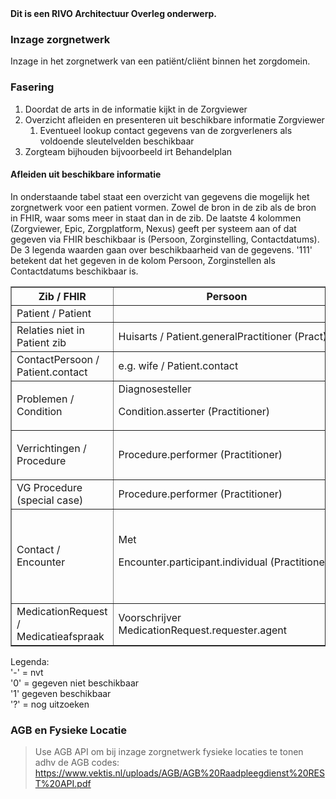 <div class="dragon">
<b>Dit is een RIVO Architectuur Overleg onderwerp.</b>
</div>

### Inzage zorgnetwerk

Inzage in het zorgnetwerk van een patiënt/cliënt binnen het zorgdomein.

### Fasering

1. Doordat de arts in de informatie kijkt in de Zorgviewer
1. Overzicht afleiden en presenteren uit beschikbare informatie Zorgviewer
    1. Eventueel lookup contact gegevens van de zorgverleners als voldoende sleutelvelden beschikbaar
1. Zorgteam bijhouden bijvoorbeeld irt Behandelplan

#### Afleiden uit beschikbare informatie

In onderstaande tabel staat een overzicht van gegevens die mogelijk het zorgnetwerk voor een patient vormen. 
Zowel de bron in de zib als de bron in FHIR, waar soms meer in staat dan in de zib.
De laatste 4 kolommen (Zorgviewer, Epic, Zorgplatform, Nexus) geeft per systeem aan of dat gegeven via FHIR beschikbaar is (Persoon, Zorginstelling, Contactdatums). De 3 legenda waarden gaan over beschikbaarheid van de gegevens. '111' betekent dat het gegeven in de kolom Persoon, Zorginstellen als Contactdatums beschikbaar is.

<table border="1" cellpadding="5">
<tr><th>Zib / FHIR</th>
<th>Persoon</th>
<th>Zorginstelling</th>
<th>Contactdatums</th>
<th>Zorgviewer</th>
<th>Epic</th>
<th>Zorgplatform</th>
<th>Nexus</th></tr>
<tr><td>Patient / Patient</td>
<td></td>
<td></td>
<td></td>
<td>1--</td>
<td>1--</td>
<td>1--</td>
<td>1--</td></tr>
<tr><td>Relaties niet in Patient zib</td>
<td>Huisarts / Patient.generalPractitioner (Pract)</td>
<td>Houder van het dossier / Patient.managingOrganization (Org) 
</td>
<td>nvt</td>
<td>00-</td>
<td>11-</td>
<td>11-</td>
<td>11-</td></tr>
<tr><td>ContactPersoon / Patient.contact</td>
<td>e.g. wife / Patient.contact</td>
<td>nvt</td>
<td>nvt</td>
<td>0--</td>
<td>1--</td>
<td>1--</td>
<td>1--</td>
</tr><tr><td>
Problemen / Condition 
</td>
<td>
Diagnosesteller 

Condition.asserter (Practitioner) 
</td>
<td></td>
<td>
Diagnosestelling 

Condition.assertedDate 
</td>
<td>0-0</td>
<td>0-1</td>
<td>1-1</td>
<td>0-0</td></tr>
<tr><td>Verrichtingen / Procedure</td>
<td>Procedure.performer (Practitioner)</td>
<td>
Procedure.performer (Location) 

(N.B. Epic/ZP use Performer.location) 
</td>
<td>Procedure.performedDateTime</td>
<td>111</td>
<td>111</td>
<td>111</td>
<td>111</td></tr>
<tr><td>VG Procedure (special case)</td>
<td>Procedure.performer (Practitioner)</td>
<td>Procedure.performer (Location)</td>
<td>Procedure.performedDateTime</td>
<td>111</td>
<td>001</td>
<td>???</td>
<td>???</td></tr>
<tr><td>
Contact / Encounter 
</td>
<td>
Met 

Encounter.participant.individual (Practitioner) 
</td>
<td>
Locatie 

Encounter.serviceProvider (Organization) 

(Epic uses Encounter.location) 

UMCGheeft ook nog afdeling als 2de locatie! 
</td>
<td>Encounter.period</td>
<td>000</td>
<td>111</td>
<td>111</td>
<td>111</td></tr>
<tr><td>MedicationRequest / Medicatieafspraak</td>
<td>Voorschrijver MedicationRequest.requester.agent</td>
<td></td>
<td>MedicationRequest.authoredOn</td>
<td>0--</td>
<td>1--</td>
<td>1--</td>
<td>?--</td>
</tr>
</table>

Legenda:<br/>
'-' = nvt<br/>
'0' = gegeven niet beschikbaar<br/>
'1' gegeven beschikbaar<br/>
'?' = nog uitzoeken<br/>

### AGB en Fysieke Locatie

> Use AGB API om bij inzage zorgnetwerk fysieke locaties te tonen adhv de AGB codes: https://www.vektis.nl/uploads/AGB/AGB%20Raadpleegdienst%20REST%20API.pdf  